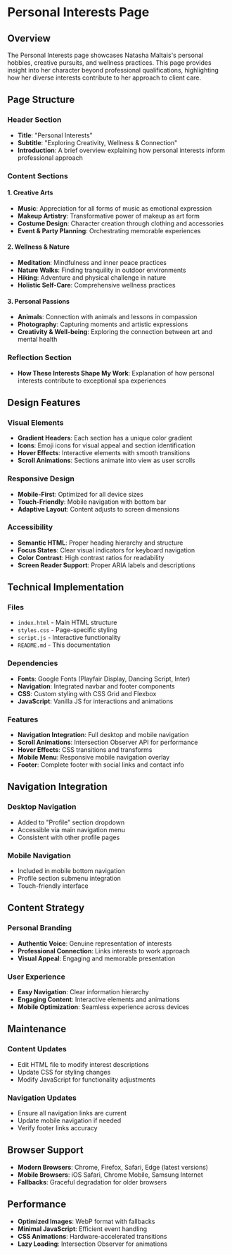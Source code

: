 # Personal Interests Page

## Overview
The Personal Interests page showcases Natasha Maltais's personal hobbies, creative pursuits, and wellness practices. This page provides insight into her character beyond professional qualifications, highlighting how her diverse interests contribute to her approach to client care.

## Page Structure

### Header Section
- **Title**: "Personal Interests"
- **Subtitle**: "Exploring Creativity, Wellness & Connection"
- **Introduction**: A brief overview explaining how personal interests inform professional approach

### Content Sections

#### 1. Creative Arts
- **Music**: Appreciation for all forms of music as emotional expression
- **Makeup Artistry**: Transformative power of makeup as art form
- **Costume Design**: Character creation through clothing and accessories
- **Event & Party Planning**: Orchestrating memorable experiences

#### 2. Wellness & Nature
- **Meditation**: Mindfulness and inner peace practices
- **Nature Walks**: Finding tranquility in outdoor environments
- **Hiking**: Adventure and physical challenge in nature
- **Holistic Self-Care**: Comprehensive wellness practices

#### 3. Personal Passions
- **Animals**: Connection with animals and lessons in compassion
- **Photography**: Capturing moments and artistic expressions
- **Creativity & Well-being**: Exploring the connection between art and mental health

### Reflection Section
- **How These Interests Shape My Work**: Explanation of how personal interests contribute to exceptional spa experiences

## Design Features

### Visual Elements
- **Gradient Headers**: Each section has a unique color gradient
- **Icons**: Emoji icons for visual appeal and section identification
- **Hover Effects**: Interactive elements with smooth transitions
- **Scroll Animations**: Sections animate into view as user scrolls

### Responsive Design
- **Mobile-First**: Optimized for all device sizes
- **Touch-Friendly**: Mobile navigation with bottom bar
- **Adaptive Layout**: Content adjusts to screen dimensions

### Accessibility
- **Semantic HTML**: Proper heading hierarchy and structure
- **Focus States**: Clear visual indicators for keyboard navigation
- **Color Contrast**: High contrast ratios for readability
- **Screen Reader Support**: Proper ARIA labels and descriptions

## Technical Implementation

### Files
- `index.html` - Main HTML structure
- `styles.css` - Page-specific styling
- `script.js` - Interactive functionality
- `README.md` - This documentation

### Dependencies
- **Fonts**: Google Fonts (Playfair Display, Dancing Script, Inter)
- **Navigation**: Integrated navbar and footer components
- **CSS**: Custom styling with CSS Grid and Flexbox
- **JavaScript**: Vanilla JS for interactions and animations

### Features
- **Navigation Integration**: Full desktop and mobile navigation
- **Scroll Animations**: Intersection Observer API for performance
- **Hover Effects**: CSS transitions and transforms
- **Mobile Menu**: Responsive mobile navigation overlay
- **Footer**: Complete footer with social links and contact info

## Navigation Integration

### Desktop Navigation
- Added to "Profile" section dropdown
- Accessible via main navigation menu
- Consistent with other profile pages

### Mobile Navigation
- Included in mobile bottom navigation
- Profile section submenu integration
- Touch-friendly interface

## Content Strategy

### Personal Branding
- **Authentic Voice**: Genuine representation of interests
- **Professional Connection**: Links interests to work approach
- **Visual Appeal**: Engaging and memorable presentation

### User Experience
- **Easy Navigation**: Clear information hierarchy
- **Engaging Content**: Interactive elements and animations
- **Mobile Optimization**: Seamless experience across devices

## Maintenance

### Content Updates
- Edit HTML file to modify interest descriptions
- Update CSS for styling changes
- Modify JavaScript for functionality adjustments

### Navigation Updates
- Ensure all navigation links are current
- Update mobile navigation if needed
- Verify footer links accuracy

## Browser Support
- **Modern Browsers**: Chrome, Firefox, Safari, Edge (latest versions)
- **Mobile Browsers**: iOS Safari, Chrome Mobile, Samsung Internet
- **Fallbacks**: Graceful degradation for older browsers

## Performance
- **Optimized Images**: WebP format with fallbacks
- **Minimal JavaScript**: Efficient event handling
- **CSS Animations**: Hardware-accelerated transitions
- **Lazy Loading**: Intersection Observer for animations

